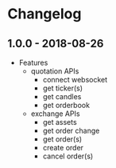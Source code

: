 # Changelog

## 1.0.0 - 2018-08-26
- Features
  - quotation APIs
    - connect websocket
    - get ticker(s)
    - get candles
    - get orderbook
  - exchange APIs
    - get assets
    - get order change
    - get order(s)
    - create order
    - cancel order(s)
